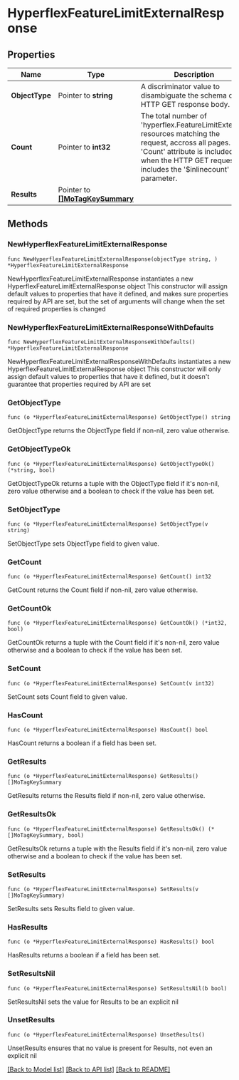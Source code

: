 # HyperflexFeatureLimitExternalResponse

## Properties

Name | Type | Description | Notes
------------ | ------------- | ------------- | -------------
**ObjectType** | Pointer to **string** | A discriminator value to disambiguate the schema of a HTTP GET response body. | 
**Count** | Pointer to **int32** | The total number of &#39;hyperflex.FeatureLimitExternal&#39; resources matching the request, accross all pages. The &#39;Count&#39; attribute is included when the HTTP GET request includes the &#39;$inlinecount&#39; parameter. | [optional] 
**Results** | Pointer to [**[]MoTagKeySummary**](mo.TagKeySummary.md) |  | [optional] 

## Methods

### NewHyperflexFeatureLimitExternalResponse

`func NewHyperflexFeatureLimitExternalResponse(objectType string, ) *HyperflexFeatureLimitExternalResponse`

NewHyperflexFeatureLimitExternalResponse instantiates a new HyperflexFeatureLimitExternalResponse object
This constructor will assign default values to properties that have it defined,
and makes sure properties required by API are set, but the set of arguments
will change when the set of required properties is changed

### NewHyperflexFeatureLimitExternalResponseWithDefaults

`func NewHyperflexFeatureLimitExternalResponseWithDefaults() *HyperflexFeatureLimitExternalResponse`

NewHyperflexFeatureLimitExternalResponseWithDefaults instantiates a new HyperflexFeatureLimitExternalResponse object
This constructor will only assign default values to properties that have it defined,
but it doesn't guarantee that properties required by API are set

### GetObjectType

`func (o *HyperflexFeatureLimitExternalResponse) GetObjectType() string`

GetObjectType returns the ObjectType field if non-nil, zero value otherwise.

### GetObjectTypeOk

`func (o *HyperflexFeatureLimitExternalResponse) GetObjectTypeOk() (*string, bool)`

GetObjectTypeOk returns a tuple with the ObjectType field if it's non-nil, zero value otherwise
and a boolean to check if the value has been set.

### SetObjectType

`func (o *HyperflexFeatureLimitExternalResponse) SetObjectType(v string)`

SetObjectType sets ObjectType field to given value.


### GetCount

`func (o *HyperflexFeatureLimitExternalResponse) GetCount() int32`

GetCount returns the Count field if non-nil, zero value otherwise.

### GetCountOk

`func (o *HyperflexFeatureLimitExternalResponse) GetCountOk() (*int32, bool)`

GetCountOk returns a tuple with the Count field if it's non-nil, zero value otherwise
and a boolean to check if the value has been set.

### SetCount

`func (o *HyperflexFeatureLimitExternalResponse) SetCount(v int32)`

SetCount sets Count field to given value.

### HasCount

`func (o *HyperflexFeatureLimitExternalResponse) HasCount() bool`

HasCount returns a boolean if a field has been set.

### GetResults

`func (o *HyperflexFeatureLimitExternalResponse) GetResults() []MoTagKeySummary`

GetResults returns the Results field if non-nil, zero value otherwise.

### GetResultsOk

`func (o *HyperflexFeatureLimitExternalResponse) GetResultsOk() (*[]MoTagKeySummary, bool)`

GetResultsOk returns a tuple with the Results field if it's non-nil, zero value otherwise
and a boolean to check if the value has been set.

### SetResults

`func (o *HyperflexFeatureLimitExternalResponse) SetResults(v []MoTagKeySummary)`

SetResults sets Results field to given value.

### HasResults

`func (o *HyperflexFeatureLimitExternalResponse) HasResults() bool`

HasResults returns a boolean if a field has been set.

### SetResultsNil

`func (o *HyperflexFeatureLimitExternalResponse) SetResultsNil(b bool)`

 SetResultsNil sets the value for Results to be an explicit nil

### UnsetResults
`func (o *HyperflexFeatureLimitExternalResponse) UnsetResults()`

UnsetResults ensures that no value is present for Results, not even an explicit nil

[[Back to Model list]](../README.md#documentation-for-models) [[Back to API list]](../README.md#documentation-for-api-endpoints) [[Back to README]](../README.md)


